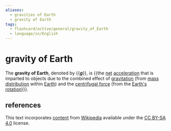 ```yaml
---
aliases:
  - gravities of Earth
  - gravity of Earth
tags:
  - flashcard/active/general/gravity_of_Earth
  - language/in/English
---
```


# gravity of Earth

The __gravity of Earth__, denoted by {{___g___}}, is {{the [net](net%20force.md) [acceleration](acceleration.md) that is imparted to objects due to the combined effect of [gravitation](gravity.md) (from [mass distribution](Mass%20distribution.md) within [Earth](Earth.md)) and the [centrifugal force](centrifugal%20force.md) (from the [Earth's rotation](Earth's%20rotation.md))}}.

## references

This text incorporates [content](https://en.wikipedia.org/wiki/gravity_of_Earth) from [Wikipedia](Wikipedia.md) available under the [CC BY-SA 4.0](https://creativecommons.org/licenses/by-sa/4.0/) license.
